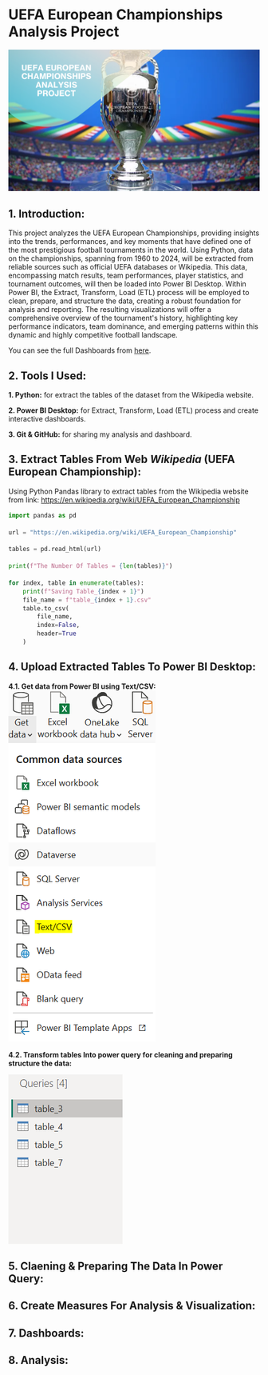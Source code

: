 # **UEFA European Championships Analysis Project**
![alt text](Figs/Project_Icon.png)

## **1. Introduction:**
This project analyzes the UEFA European Championships, providing insights into the trends, performances, and key moments that have defined one of the most prestigious football tournaments in the world. Using Python, data on the championships, spanning from 1960 to 2024, will be extracted from reliable sources such as official UEFA databases or Wikipedia. This data, encompassing match results, team performances, player statistics, and tournament outcomes, will then be loaded into Power BI Desktop. Within Power BI, the Extract, Transform, Load (ETL) process will be employed to clean, prepare, and structure the data, creating a robust foundation for analysis and reporting. The resulting visualizations will offer a comprehensive overview of the tournament's history, highlighting key performance indicators, team dominance, and emerging patterns within this dynamic and highly competitive football landscape.

You can see the full Dashboards from [here](Power_BI_Dashboards).

## **2. Tools I Used:**

**1. Python:** for extract the tables of the dataset from the Wikipedia website.

**2. Power BI Desktop:** for Extract, Transform, Load (ETL) process and create interactive dashboards.

**3. Git & GitHub:** for sharing my analysis and dashboard.

## **3. Extract Tables From Web _Wikipedia_ (UEFA European Championship):**
Using Python Pandas library to extract tables from the Wikipedia website from link: https://en.wikipedia.org/wiki/UEFA_European_Championship

```py
import pandas as pd

url = "https://en.wikipedia.org/wiki/UEFA_European_Championship"

tables = pd.read_html(url)

print(f"The Number Of Tables = {len(tables)}")

for index, table in enumerate(tables):
    print(f"Saving Table_{index + 1}")
    file_name = f"table_{index + 1}.csv"
    table.to_csv(
        file_name,
        index=False,
        header=True
    )
```
## **4. Upload Extracted Tables To Power BI Desktop:**

**4.1. Get data from Power BI using Text/CSV:**
![alt text](Figs/F2.PNG)

**4.2. Transform tables Into power query for cleaning and preparing structure the data:**

![alt text](Figs/F1.PNG)

## **5. Claening & Preparing The Data In Power Query:**

## **6. Create Measures For Analysis & Visualization:**

## **7. Dashboards:**

## **8. Analysis:**
